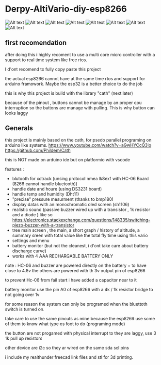 # Derpy-AltiVario-diy-esp8266

![Alt text](/images/1.webp)
![Alt text](/images/2.webp)
![Alt text](/images/2bis.webp)
![Alt text](/images/3.webp)
![Alt text](/images/4.webp)
![Alt text](/images/5.webp)
![Alt text](/images/6.webp)
![Alt text](/images/7.webp)

## first recomendation

after doing this i highly recoment to use a multi core micro controller with a support to real time system like free rtos.

I d'ont recomend to fully copy paste this project

the actual esp8266 cannot have at the same time rtos and support for arduino framowork. Maybe the esp32 is a better choice to do the job

this is why this project is build with the library "cath" (next later)

because of the pinout , buttons cannot be manage by an proper cpu interruption so the buttons are manage with pulling. This is why button can looks laggy

## Generals

this project is mainly based on the cath, for psedo parallel programing on arduino like systems.
https://www.youtube.com/watch?v=aGwHYCcQ3Io
https://github.com/Phildem/Cath

this is NOT made on arduino ide but on platformio with vscode


features : 
- blutooth for xctrack (unsing protocol nmea lk8ex1 with HC-06 Board (8266 cannot handle bluetooth))
- handle date and houre (using DS3231 board)
- handle temp and humidity (Dht11)
- "precise" pressure mesurment (thanks to bmp180)
- display datas with an monochromatic oled screen (sh1106)
- realistic sound (passive buzzer wired up with a transistor , 1k resistor and a diode )
like so https://electronics.stackexchange.com/questions/148335/switching-piezo-buzzer-with-a-transistor
- tree main screen , the main, a short graph / history of altitude, a summary sreen with total value like the total fly time using this vario
- settings and menu
- battery monitor (but not the cleanest, i d'ont take care about battery discharge curve)
- works with 4 AAA RECHARGABLE BATTERY ONLY

note : HC-06 and buzzer are powered directly on the battery + to have close to 4.8v the others are powered with th 3v output pin of esp8266

to prevent Hc-06 from fail start i have added a capacitor near to it

battery monitor use the pin A0 of esp8266 with a 4k / 1k resistor bridge to not going over 1v

for some reason the system can only be programed when the bluettoth switch is turned on.

take care to use the same pinouts as mine because the esp8266 use some of them to know what type os foot to do (programing mode)

the button are not progamed with physical interrupt to they are laggy, use 3 1k pull up resistors

other device are i2c so they ar wired on the same sda scl pins

i include my realthunder freecad link files and stl for 3d printing.
 


